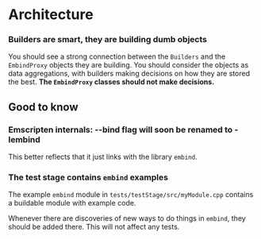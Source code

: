 # Architecture #

### Builders are smart, they are building dumb objects ###

You should see a strong connection between the `Builders` and the `EmbindProxy` objects they are building. You should consider the objects as data aggregations, with builders making decisions on how they are stored the best. **The `EmbindProxy` classes should not make decisions.**

## Good to know ##

### Emscripten internals: --bind flag will soon be renamed to -lembind ###

This better reflects that it just links with the library `embind`.

### The test stage contains `embind` examples ###

The example `embind` module in `tests/testStage/src/myModule.cpp` contains a buildable module with example code.

Whenever there are discoveries of new ways to do things in `embind`, they should be added there. This will not affect any tests.

